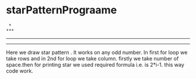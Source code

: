 # starPatternPrograame
     *
    ***
   *****
  *******
  
  Here we draw star pattern . It works on any odd number.
  In first for loop we take rows and in 2nd for loop we take column.
  firstly we take number of space.then for printing star we used required formula i.e. is 2*i-1.
  this way code work.
